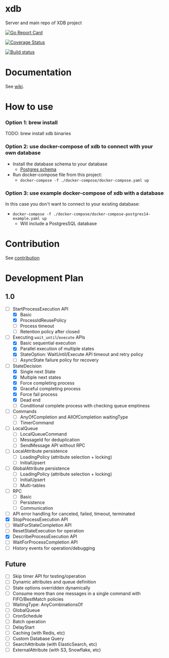 # xdb
Server and main repo of XDB project

[![Go Report Card](https://goreportcard.com/badge/github.com/xdblab/xdb)](https://goreportcard.com/report/github.com/xdblab/xdb)

[![Coverage Status](https://codecov.io/github/xdblab/xdb/coverage.svg?branch=main)](https://app.codecov.io/gh/xdblab/xdb/branch/main)

[![Build status](https://github.com/xdblab/xdb/actions/workflows/ci-postgres14.yaml/badge.svg?branch=main)](https://github.com/xdblab/xdb/actions/workflows/ci-postgres14.yaml)


# Documentation

See [wiki](https://github.com/xdblab/xdb/wiki).

# How to use 

### Option 1: brew install
TODO: brew install xdb binaries


### Option 2: use docker-compose of xdb to connect with your own database
* Install the database schema to your database
  * [Postgres schema](./extensions/postgres/schema)
* Run docker-compose file from this project:
  * `docker-compose -f ./docker-compose/docker-compose.yaml up`

### Option 3: use example docker-compose of xdb with a database
In this case you don't want to connect to your existing database:

* `docker-compose -f ./docker-compose/docker-compose-postgres14-example.yaml up`
  * Will include a PostgresSQL database 
# Contribution 
See [contribution](./CONTRIBUTING.md) 

# Development Plan
## 1.0
- [ ] StartProcessExecution API
  - [x] Basic
  - [x] ProcessIdReusePolicy
  - [ ] Process timeout
  - [ ] Retention policy after closed
- [ ] Executing `wait_until`/`execute` APIs
  - [x] Basic sequential execution
  - [x] Parallel execution of multiple states
  - [x] StateOption: WaitUntil/Execute API timeout and retry policy
  - [ ] AsyncState failure policy for recovery
- [ ] StateDecision
  - [x] Single next State
  - [x] Multiple next states
  - [x] Force completing process
  - [x] Graceful completing process
  - [x] Force fail process
  - [x] Dead end
  - [ ] Conditional complete process with checking queue emptiness
- [ ] Commands
  - [ ] AnyOfCompletion and AllOfCompletion waitingType
  - [ ] TimerCommand
- [ ] LocalQueue
  - [ ] LocalQueueCommand
  - [ ] MessageId for deduplication
  - [ ] SendMessage API without RPC
- [ ] LocalAttribute persistence
  - [ ] LoadingPolicy (attribute selection + locking)
  - [ ] InitialUpsert
- [ ] GlobalAttribute  persistence
  - [ ] LoadingPolicy (attribute selection + locking)
  - [ ] InitialUpsert
  - [ ] Multi-tables
- [ ] RPC
  - [ ] Basic
  - [ ] Persistence
  - [ ] Communication
- [ ] API error handling for canceled, failed, timeout, terminated
- [x] StopProcessExecution API
- [ ] WaitForStateCompletion API
- [ ] ResetStateExecution for operation
- [x] DescribeProcessExecution API
- [ ] WaitForProcessCompletion API
- [ ] History events for operation/debugging

## Future

- [ ] Skip timer API for testing/operation
- [ ] Dynamic attributes and queue definition
- [ ] State options overridden dynamically
- [ ] Consume more than one messages in a single command with FIFO/BestMatch policies
- [ ] WaitingType: AnyCombinationsOf
- [ ] GlobalQueue
- [ ] CronSchedule
- [ ] Batch operation
- [ ] DelayStart
- [ ] Caching (with Redis, etc)
- [ ] Custom Database Query
- [ ] SearchAttribute (with ElasticSearch, etc)
- [ ] ExternalAttribute (with S3, Snowflake, etc)